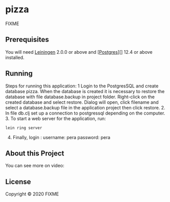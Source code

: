 # pizza

FIXME

## Prerequisites

You will need [Leiningen][] 2.0.0 or above and [[Postgres]][] 12.4 or above installed.

[leiningen]: https://github.com/technomancy/leiningen
[postgres]: https://www.enterprisedb.com/downloads/postgres-postgresql-downloads


## Running

Steps for running this application:
1 Login to the PostgresSQL and create database pizza. When the database is created it is necessary to restore the database with file database.backup in project folder. Right-click on the created database and select restore. Dialog will open, click filename and select a database.backup file in the application project then click restore.
2. In file db.clj set up a connection to postgressql depending on the computer.
3. To start a web server for the application, run:

    lein ring server
    
4. Finally, login :
    username: pera
    password: pera

## About this Project
You can see more on video:
## License

Copyright © 2020 FIXME
